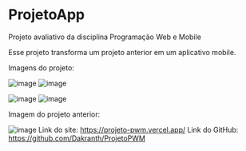 # ProjetoApp
Projeto avaliativo da disciplina Programação Web e Mobile

Esse projeto transforma um projeto anterior em um aplicativo mobile.

Imagens do projeto:

![image](https://user-images.githubusercontent.com/72579975/172759320-8f72c936-28e4-43de-85ed-d370062d3311.png)
![image](https://user-images.githubusercontent.com/72579975/172759340-55910b7c-6c3e-462b-b58b-0c6583c97a63.png)

![image](https://user-images.githubusercontent.com/72579975/172759351-ca05730c-2eaa-424d-bc40-ecc37f1a09c6.png)
![image](https://user-images.githubusercontent.com/72579975/172759356-bc6b7c9c-03ff-488e-b72f-a971b19f3cc9.png)

Imagem do projeto anterior:

![image](https://user-images.githubusercontent.com/72579975/172759018-dc95f8c5-db83-47fc-999d-4d78e74035f2.png)
Link do site: https://projeto-pwm.vercel.app/
Link do GitHub: https://github.com/Dakranth/ProjetoPWM
